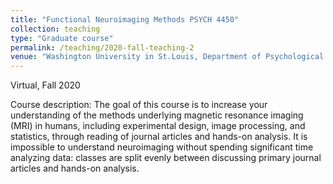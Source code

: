 ```yaml
---
title: "Functional Neuroimaging Methods PSYCH 4450"
collection: teaching
type: "Graduate course"
permalink: /teaching/2020-fall-teaching-2
venue: "Washington University in St.Louis, Department of Psychological and Brain Sciences"
---
```

Virtual, Fall 2020

Course description: The goal of this course is to increase your understanding of the methods underlying magnetic resonance imaging (MRI) in humans,
including experimental design, image processing, and statistics, through reading of journal articles and hands-on analysis. It is impossible to understand 
neuroimaging without spending significant time analyzing data: classes are split evenly between discussing primary journal articles and hands-on analysis. 

